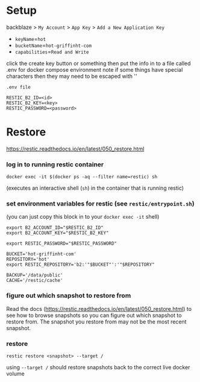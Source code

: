 # Setup
backblaze > `My Account` > `App Key` > `Add a New Application Key`

- `keyName`=`hot`
- `bucketName`=`hot-griffinht-com`
- `capabilities`=`Read and Write`

click the create key button or something
then put the info in to a file called .env for docker compose environment
note if some things have special characters then they may need to be escaped with ''

`.env file`
```
RESTIC_B2_ID=<id>
RESTIC_B2_KEY=<key>
RESTIC_PASSWORD=<password>
```

# Restore
https://restic.readthedocs.io/en/latest/050_restore.html

### log in to running restic container
`docker exec -it $(docker ps -aq --filter name=restic) sh`

(executes an interactive shell (`sh`) in the container that is running restic)

### set environment variables for restic (see `restic/entrypoint.sh`)
(you can just copy this block in to your `docker exec -it` shell)
```
export B2_ACCOUNT_ID="$RESTIC_B2_ID"
export B2_ACCOUNT_KEY="$RESTIC_B2_KEY"

export RESTIC_PASSWORD="$RESTIC_PASSWORD"

BUCKET='hot-griffinht-com'
REPOSITORY='hot'
export RESTIC_REPOSITORY='b2:'"$BUCKET"':'"$REPOSITORY"

BACKUP='/data/public'
CACHE='/restic/cache'
```
### figure out which snapshot to restore from
Read the docs (https://restic.readthedocs.io/en/latest/050_restore.html) to see how to browse snapshots so you can figure out which snapshot to restore from. The snapshot you restore from may not be the most recent snapshot.
### restore
`restic restore <snapshot> --target /`

using `--target /` should restore snapshots back to the correct live docker volume

